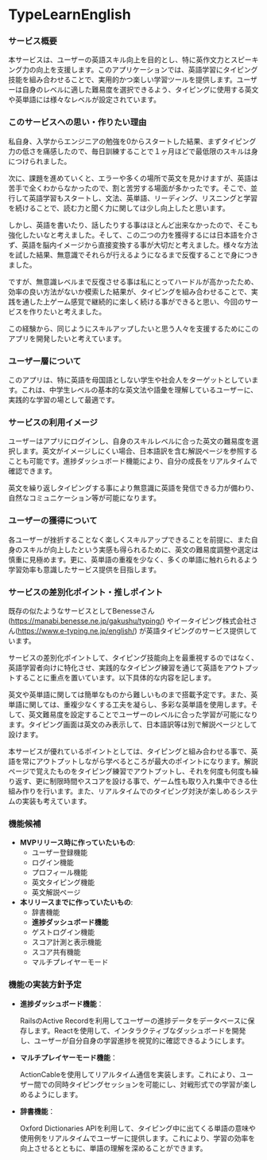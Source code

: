 # TypeLearnEnglish

### **サービス概要**

本サービスは、ユーザーの英語スキル向上を目的とし、特に英作文力とスピーキング力の向上を支援します。このアプリケーションでは、英語学習にタイピング技能を組み合わせることで、実用的かつ楽しい学習ツールを提供します。ユーザーは自身のレベルに適した難易度を選択できるよう、タイピングに使用する英文や英単語には様々なレベルが設定されています。

### **このサービスへの思い・作りたい理由**

私自身、入学からエンジニアの勉強を0からスタートした結果、まずタイピング力の低さを痛感したので、毎日訓練することで１ヶ月ほどで最低限のスキルは身につけられました。

次に、課題を進めていくと、エラーや多くの場所で英文を見かけますが、英語は苦手で全くわからなかったので、割と苦労する場面が多かったです。そこで、並行して英語学習もスタートし、文法、英単語、リーディング、リスニングと学習を続けることで、読む力と聞く力に関しては少し向上したと思います。

しかし、英語を書いたり、話したりする事はほとんど出来なかったので、そこも強化したいなと考えました。そして、この二つの力を獲得するには日本語を介さず、英語を脳内イメージから直接変換する事が大切だと考えました。様々な方法を試した結果、無意識でそれらが行えるようになるまで反復することで身につきました。

ですが、無意識レベルまで反復させる事は私にとってハードルが高かったため、効率の良い方法がないか模索した結果が、タイピングを組み合わせることで、実践を通した上ゲーム感覚で継続的に楽しく続ける事ができると思い、今回のサービスを作りたいと考えました。

この経験から、同じようにスキルアップしたいと思う人々を支援するためにこのアプリを開発したいと考えています。

### **ユーザー層について**

このアプリは、特に英語を母国語としない学生や社会人をターゲットとしています。これは、中学生レベルの基本的な英文法や語彙を理解しているユーザーに、実践的な学習の場として最適です。

### **サービスの利用イメージ**

ユーザーはアプリにログインし、自身のスキルレベルに合った英文の難易度を選択します。英文がイメージしにくい場合、日本語訳を含む解説ページを参照することも可能です。進捗ダッシュボード機能により、自分の成長をリアルタイムで確認できます。

英文を繰り返しタイピングする事により無意識に英語を発信できる力が備わり、自然なコミュニケーション等が可能になります。

### **ユーザーの獲得について**

各ユーザーが挫折することなく楽しくスキルアップできることを前提に、また自身のスキルが向上したという実感も得られるために、英文の難易度調整や選定は慎重に見極めます。更に、英単語の重複を少なく、多くの単語に触れられるよう学習効率も意識したサービス提供を目指します。

### **サービスの差別化ポイント・推しポイント**

既存の似たようなサービスとしてBenesseさん(https://manabi.benesse.ne.jp/gakushu/typing/)
やイータイピング株式会社さん(https://www.e-typing.ne.jp/english/)
が英語タイピングのサービス提供しています。

サービスの差別化ポイントして、タイピング技能向上を最重視するのではなく、英語学習者向けに特化させ、実践的なタイピング練習を通じて英語をアウトプットすることに重点を置いています。以下具体的な内容を記します。

英文や英単語に関しては簡単なものから難しいものまで搭載予定です。また、英単語に関しては、重複少なくする工夫を凝らし、多彩な英単語を使用します。そして、英文難易度を設定することでユーザーのレベルに合った学習が可能になります。タイピング画面は英文のみ表示して、日本語訳等は別で解説ページとして設けます。

本サービスが優れているポイントとしては、タイピングと組み合わせる事で、英語を常にアウトプットしながら学べるところが最大のポイントになります。解説ページで覚えたものをタイピング練習でアウトプットし、それを何度も何度も繰り返す、更に制限時間やスコアを設ける事で、ゲーム性も取り入れ集中できる仕組み作りを行います。また、リアルタイムでのタイピング対決が楽しめるシステムの実装も考えています。

### **機能候補**

- **MVPリリース時に作っていたいもの**:
    - ユーザー登録機能
    - ログイン機能
    - プロフィール機能
    - 英文タイピング機能
    - 英文解説ページ
- **本リリースまでに作っていたいもの**:
    - 辞書機能
    - **進捗ダッシュボード機能**
    - ゲストログイン機能
    - スコア計測と表示機能
    - スコア共有機能
    - マルチプレイヤーモード

### **機能の実装方針予定**

- **進捗ダッシュボード機能**：
    
    RailsのActive Recordを利用してユーザーの進捗データをデータベースに保存します。Reactを使用して、インタラクティブなダッシュボードを開発し、ユーザーが自分自身の学習進捗を視覚的に確認できるようにします。
    
- **マルチプレイヤーモード機能**：
    
    ActionCableを使用してリアルタイム通信を実装します。これにより、ユーザー間での同時タイピングセッションを可能にし、対戦形式での学習が楽しめるようにします。
    
- **辞書機能**：
    
    Oxford Dictionaries APIを利用して、タイピング中に出てくる単語の意味や使用例をリアルタイムでユーザーに提供します。これにより、学習の効率を向上させるとともに、単語の理解を深めることができます。
